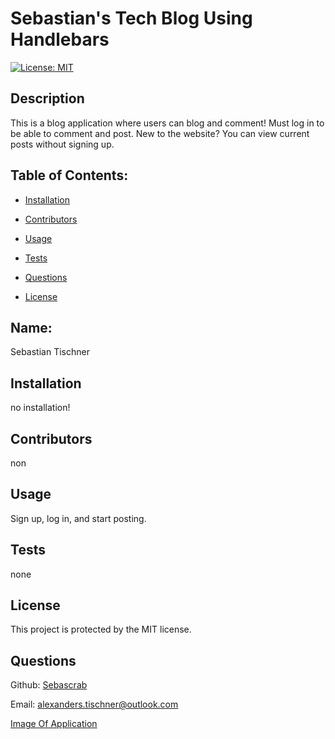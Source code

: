 # Sebastian's Tech Blog Using Handlebars
  [![License: MIT](https://img.shields.io/badge/License-MIT-yellow.svg)](https://opensource.org/licenses/MIT)
  ## Description 

  This is a blog application where users can blog and comment! Must log in to be able to comment and post. New to the website? You can view current posts without signing up.  
  ## Table of Contents: 

  * [Installation](#installation) 

  * [Contributors](#contributors) 

  * [Usage](#usage) 

  * [Tests](#tests) 

  * [Questions](#questions) 

  * [License](#license) 

  ## Name: 

  Sebastian Tischner
  ## Installation 

  no installation!
  ## Contributors 

  non
  ## Usage 

  Sign up, log in, and start posting.  
  ## Tests 

  none
  ## License 
 
  This project is protected by the MIT license.
  ## Questions 

  Github: [Sebascrab](https://github.com/Sebascrab) 

  Email: alexanders.tischner@outlook.com 

  [Image Of Application](/assets/images/Tech-Blog-Image.png)

  

